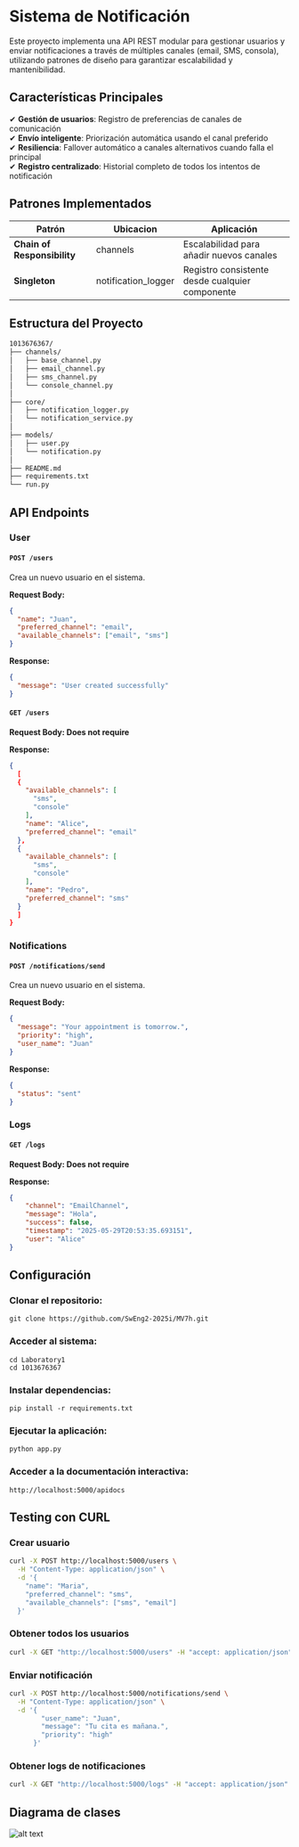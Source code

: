 # Sistema de Notificación

Este proyecto implementa una API REST modular para gestionar usuarios y enviar notificaciones a través de múltiples canales (email, SMS, consola), utilizando patrones de diseño para garantizar escalabilidad y mantenibilidad.

## Características Principales

✔ **Gestión de usuarios**: Registro de preferencias de canales de comunicación  
✔ **Envío inteligente**: Priorización automática usando el canal preferido  
✔ **Resiliencia**: Fallover automático a canales alternativos cuando falla el principal  
✔ **Registro centralizado**: Historial completo de todos los intentos de notificación  

## Patrones Implementados

| Patrón | Ubicacion | Aplicación |
|--------|------------|-----------|
| **Chain of Responsibility** | channels | Escalabilidad para añadir nuevos canales |
| **Singleton** | notification_logger | Registro consistente desde cualquier componente |

## Estructura del Proyecto

```bash
1013676367/
├── channels/                               
│   ├── base_channel.py          
│   ├── email_channel.py         
│   ├── sms_channel.py           
│   └── console_channel.py       
│
├── core/                                   
│   ├── notification_logger.py   
│   └── notification_service.py  
│
├── models/                    
│   ├── user.py                  
│   └── notification.py          
│
├── README.md                  
├── requirements.txt           
└── run.py                     
```


## API Endpoints
### User
#### `POST /users`
Crea un nuevo usuario en el sistema.

**Request Body:**
```json
{
  "name": "Juan",
  "preferred_channel": "email",
  "available_channels": ["email", "sms"]
}
```
**Response:**
```json
{
  "message": "User created successfully"
}
```

#### `GET /users`
**Request Body: Does not require**

**Response:**
```json
{
  [
  {
    "available_channels": [
      "sms",
      "console"
    ],
    "name": "Alice",
    "preferred_channel": "email"
  },
  {
    "available_channels": [
      "sms",
      "console"
    ],
    "name": "Pedro",
    "preferred_channel": "sms"
  }
  ]
}
```

### Notifications

#### `POST /notifications/send`
Crea un nuevo usuario en el sistema.

**Request Body:**
```json
{
  "message": "Your appointment is tomorrow.",
  "priority": "high",
  "user_name": "Juan"
}
```
**Response:**
```json
{
  "status": "sent"
}
```
### Logs

#### `GET /logs`

**Request Body: Does not require**

**Response:**
```json
{
    "channel": "EmailChannel",
    "message": "Hola",
    "success": false,
    "timestamp": "2025-05-29T20:53:35.693151",
    "user": "Alice"
}
```

## Configuración

### Clonar el repositorio:
```
git clone https://github.com/SwEng2-2025i/MV7h.git
```
### Acceder al sistema:
```
cd Laboratory1
cd 1013676367
```
### Instalar dependencias:
```
pip install -r requirements.txt
```
### Ejecutar la aplicación:
```
python app.py
```
### Acceder a la documentación interactiva:
```
http://localhost:5000/apidocs
```

## Testing con CURL

### Crear usuario
```bash
curl -X POST http://localhost:5000/users \
  -H "Content-Type: application/json" \
  -d '{
    "name": "Maria",
    "preferred_channel": "sms",
    "available_channels": ["sms", "email"]
  }'
```

### Obtener todos los usuarios
```bash
curl -X GET "http://localhost:5000/users" -H "accept: application/json"
```
### Enviar notificación
```bash
curl -X POST http://localhost:5000/notifications/send \
  -H "Content-Type: application/json" \
  -d '{
        "user_name": "Juan",
        "message": "Tu cita es mañana.",
        "priority": "high"
      }'
```

### Obtener logs de notificaciones
```bash
curl -X GET "http://localhost:5000/logs" -H "accept: application/json"
```


## Diagrama de clases

![alt text](<assets/esquema de archivos.png>)
